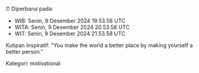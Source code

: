 ⏰ Diperbarui pada:
- WIB: Senin, 9 Desember 2024 19.53.58 UTC
- WITA: Senin, 9 Desember 2024 20.53.58 UTC
- WIT: Senin, 9 Desember 2024 21.53.58 UTC

Kutipan Inspiratif:
"You make the world a better place by making yourself a better person."


Kategori: motivational


